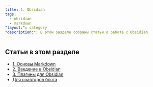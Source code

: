 ```yaml
---
title: 1. Obsidian
tags:
  - obsidian
  - markdown
"layout:": category
"description:": В этом разделе собраны статьи о работе с Obsidian
---
```

## Статьи в этом разделе

- [1. Основы Markdown](1.%20Основы%20Markdown.md)
- [2. Введение в Obsidian](2.%20Введение%20в%20Obsidian.md)
- [3. Плагины для Obsidian](3.%20Плагины%20для%20Obsidian.md)
- [Для соавторов блога](Для%20соавторов%20блога.md)